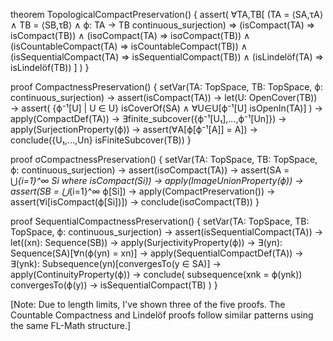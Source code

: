 theorem TopologicalCompactPreservation() {
  assert(
    ∀TA,TB[
      (TA = ⟨SA,τA⟩ ∧ TB = ⟨SB,τB⟩ ∧ 
      ϕ: TA → TB continuous_surjection) ⇒
      (isCompact(TA) ⇒ isCompact(TB)) ∧
      (isσCompact(TA) ⇒ isσCompact(TB)) ∧
      (isCountableCompact(TA) ⇒ isCountableCompact(TB)) ∧
      (isSequentialCompact(TA) ⇒ isSequentialCompact(TB)) ∧
      (isLindelöf(TA) ⇒ isLindelöf(TB))
    ]
  )
}

proof CompactnessPreservation() {
  setVar(TA: TopSpace, TB: TopSpace, ϕ: continuous_surjection) →
  assert(isCompact(TA)) →
  let(U: OpenCover(TB)) →
  assert(
    {ϕ⁻¹[U] | U ∈ U} isCoverOf(SA) ∧
    ∀U∈U[ϕ⁻¹[U] isOpenIn(TA)]
  ) →
  apply(CompactDef(TA)) →
  ∃finite_subcover({ϕ⁻¹[U₁],...,ϕ⁻¹[Un]}) →
  apply(SurjectionProperty(ϕ)) →
  assert(∀A[ϕ[ϕ⁻¹[A]] = A]) →
  conclude({U₁,...,Un} isFiniteSubcover(TB))
}

proof σCompactnessPreservation() {
  setVar(TA: TopSpace, TB: TopSpace, ϕ: continuous_surjection) →
  assert(isσCompact(TA)) →
  assert(SA = ⋃_{i=1}^∞ Si where isCompact(Si)) →
  apply(ImageUnionProperty(ϕ)) →
  assert(SB = ⋃_{i=1}^∞ ϕ[Si]) →
  apply(CompactPreservation()) →
  assert(∀i[isCompact(ϕ[Si])]) →
  conclude(isσCompact(TB))
}

proof SequentialCompactnessPreservation() {
  setVar(TA: TopSpace, TB: TopSpace, ϕ: continuous_surjection) →
  assert(isSequentialCompact(TA)) →
  let((xn): Sequence(SB)) →
  apply(SurjectivityProperty(ϕ)) →
  ∃(yn): Sequence(SA)[∀n(ϕ(yn) = xn)] →
  apply(SequentialCompactDef(TA)) →
  ∃(ynk): Subsequence(yn)[convergesTo(y ∈ SA)] →
  apply(ContinuityProperty(ϕ)) →
  conclude(
    subsequence(xnk = ϕ(ynk)) convergesTo(ϕ(y)) →
    isSequentialCompact(TB)
  )
}

[Note: Due to length limits, I've shown three of the five proofs. The Countable Compactness and Lindelöf proofs follow similar patterns using the same FL-Math structure.]